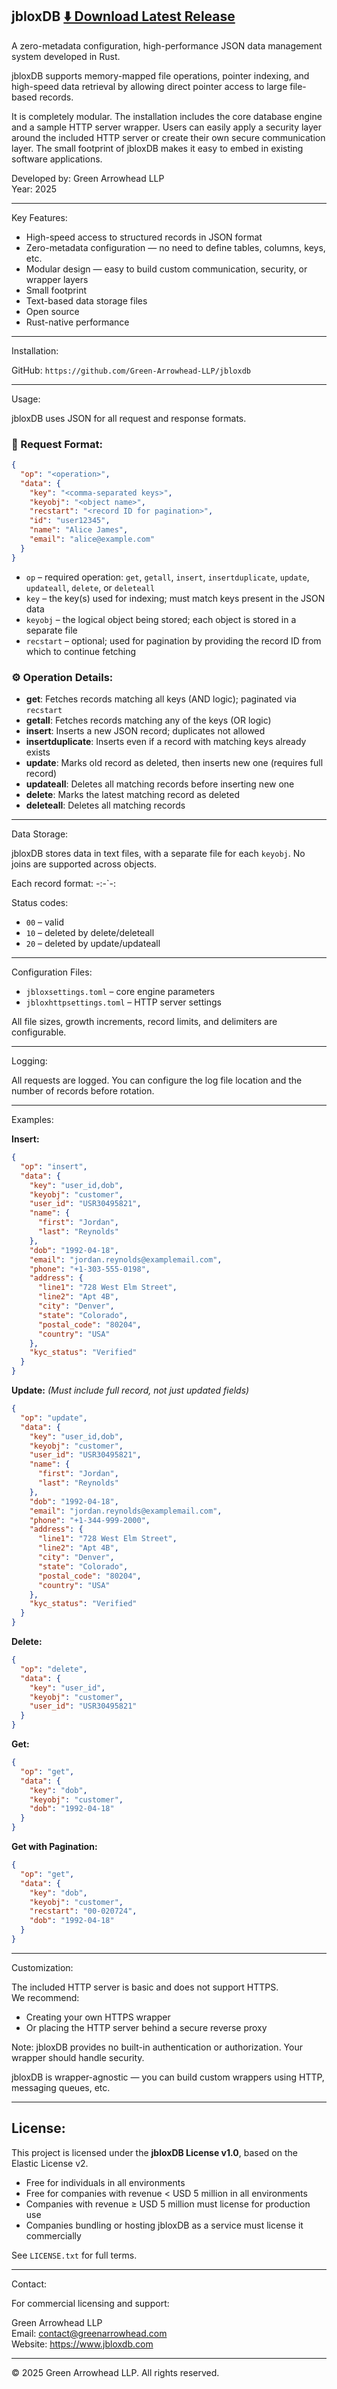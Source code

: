 jbloxDB [⬇️ Download Latest Release](https://github.com/Green-Arrowhead-LLP/jbloxdb/releases/latest)
--------

A zero-metadata configuration, high-performance JSON data management system developed in Rust.

jbloxDB supports memory-mapped file operations, pointer indexing, and high-speed data retrieval by allowing direct pointer access to large file-based records.

It is completely modular. The installation includes the core database engine and a sample HTTP server wrapper. Users can easily apply a security layer around the included HTTP server or create their own secure communication layer. The small footprint of jbloxDB makes it easy to embed in existing software applications.

Developed by: Green Arrowhead LLP  
Year: 2025

--------

Key Features:
- High-speed access to structured records in JSON format
- Zero-metadata configuration — no need to define tables, columns, keys, etc.
- Modular design — easy to build custom communication, security, or wrapper layers
- Small footprint
- Text-based data storage files
- Open source
- Rust-native performance

--------

Installation:

GitHub:   `https://github.com/Green-Arrowhead-LLP/jbloxdb`

--------

Usage:

jbloxDB uses JSON for all request and response formats.

### 📘 Request Format:

```json
{
  "op": "<operation>",
  "data": {
    "key": "<comma-separated keys>",
    "keyobj": "<object name>",
    "recstart": "<record ID for pagination>",
    "id": "user12345",
    "name": "Alice James",
    "email": "alice@example.com"
  }
}
```

- `op` – required operation: `get`, `getall`, `insert`, `insertduplicate`, `update`, `updateall`, `delete`, or `deleteall`
- `key` – the key(s) used for indexing; must match keys present in the JSON data
- `keyobj` – the logical object being stored; each object is stored in a separate file
- `recstart` – optional; used for pagination by providing the record ID from which to continue fetching

### ⚙ Operation Details:

- **get**: Fetches records matching all keys (AND logic); paginated via `recstart`
- **getall**: Fetches records matching any of the keys (OR logic)
- **insert**: Inserts a new JSON record; duplicates not allowed
- **insertduplicate**: Inserts even if a record with matching keys already exists
- **update**: Marks old record as deleted, then inserts new one (requires full record)
- **updateall**: Deletes all matching records before inserting new one
- **delete**: Marks the latest matching record as deleted
- **deleteall**: Deletes all matching records

--------

Data Storage:

jbloxDB stores data in text files, with a separate file for each `keyobj`. No joins are supported across objects.

Each record format:
<status>-<timestamp>:<key1>-<val1>`<key2>-<val2>:<raw JSON>

Status codes:
- `00` – valid
- `10` – deleted by delete/deleteall
- `20` – deleted by update/updateall

--------

Configuration Files:

- `jbloxsettings.toml` – core engine parameters
- `jbloxhttpsettings.toml` – HTTP server settings

All file sizes, growth increments, record limits, and delimiters are configurable.

--------

Logging:

All requests are logged. You can configure the log file location and the number of records before rotation.

--------

Examples:

**Insert:**
```json
{
  "op": "insert",
  "data": {
    "key": "user_id,dob",
    "keyobj": "customer",
    "user_id": "USR30495821",
    "name": {
      "first": "Jordan",
      "last": "Reynolds"
    },
    "dob": "1992-04-18",
    "email": "jordan.reynolds@examplemail.com",
    "phone": "+1-303-555-0198",
    "address": {
      "line1": "728 West Elm Street",
      "line2": "Apt 4B",
      "city": "Denver",
      "state": "Colorado",
      "postal_code": "80204",
      "country": "USA"
    },
    "kyc_status": "Verified"
  }
}
```

**Update:** *(Must include full record, not just updated fields)*
```json
{
  "op": "update",
  "data": {
    "key": "user_id,dob",
    "keyobj": "customer",
    "user_id": "USR30495821",
    "name": {
      "first": "Jordan",
      "last": "Reynolds"
    },
    "dob": "1992-04-18",
    "email": "jordan.reynolds@examplemail.com",
    "phone": "+1-344-999-2000",
    "address": {
      "line1": "728 West Elm Street",
      "line2": "Apt 4B",
      "city": "Denver",
      "state": "Colorado",
      "postal_code": "80204",
      "country": "USA"
    },
    "kyc_status": "Verified"
  }
}
```

**Delete:**
```json
{
  "op": "delete",
  "data": {
    "key": "user_id",
    "keyobj": "customer",
    "user_id": "USR30495821"
  }
}
```

**Get:**
```json
{
  "op": "get",
  "data": {
    "key": "dob",
    "keyobj": "customer",
    "dob": "1992-04-18"
  }
}
```

**Get with Pagination:**
```json
{
  "op": "get",
  "data": {
    "key": "dob",
    "keyobj": "customer",
    "recstart": "00-020724",
    "dob": "1992-04-18"
  }
}
```

--------

Customization:

The included HTTP server is basic and does not support HTTPS.  
We recommend:
- Creating your own HTTPS wrapper
- Or placing the HTTP server behind a secure reverse proxy

Note: jbloxDB provides no built-in authentication or authorization. Your wrapper should handle security.

jbloxDB is wrapper-agnostic — you can build custom wrappers using HTTP, messaging queues, etc.

--------

## License:

This project is licensed under the **jbloxDB License v1.0**, based on the Elastic License v2.

- Free for individuals in all environments
- Free for companies with revenue < USD 5 million in all environments
- Companies with revenue ≥ USD 5 million must license for production use
- Companies bundling or hosting jbloxDB as a service must license it commercially

See `LICENSE.txt` for full terms.

--------

Contact:

For commercial licensing and support:

Green Arrowhead LLP  
Email: contact@greenarrowhead.com  
Website: https://www.jbloxdb.com

--------

© 2025 Green Arrowhead LLP. All rights reserved.
